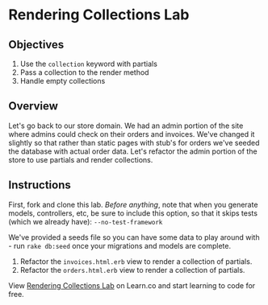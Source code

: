 # Rendering Collections Lab

## Objectives

 1. Use the `collection` keyword with partials
 2. Pass a collection to the render method 
 3. Handle empty collections

## Overview

Let's go back to our store domain.  We had an admin portion of the site where admins could check on their orders and invoices.  We've changed it slightly  so that rather than static pages with stub's for orders we've seeded the database with actual order data.  Let's refactor the admin portion of the store to use partials and render collections.

## Instructions

First, fork and clone this lab. <em>Before anything</em>, note that when you generate models, controllers, etc, be sure to include this option, so that it skips tests (which we already have): `--no-test-framework`

We've provided a seeds file so you can have some data to play around with - run `rake db:seed` once your migrations and models are complete.

1. Refactor the `invoices.html.erb` view to render a collection of partials.
2. Refactor the `orders.html.erb` view to render a collection of partials.


<p data-visibility='hidden'>View <a href='https://learn.co/lessons/rendering-collections-lab' title='Rendering Collections Lab'>Rendering Collections Lab</a> on Learn.co and start learning to code for free.</p>
